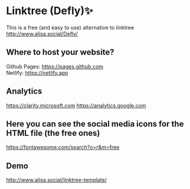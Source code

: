 # Linktree (Defly):sparkles:
This is a free (and easy to use) alternative to linktree 
http://www.alisa.social/Defly/

## Where to host your website?
Github Pages: https://pages.github.com  
Netlify: https://netlify.app

## Analytics 
https://clarity.microsoft.com
https://analytics.google.com

## Here you can see the social media icons for the HTML file (the free ones)
https://fontawesome.com/search?o=r&m=free

## Demo
http://www.alisa.social/linktree-template/
